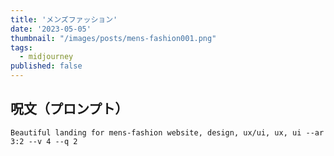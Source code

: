 ```yaml
---
title: 'メンズファッション'
date: '2023-05-05'
thumbnail: "/images/posts/mens-fashion001.png"
tags:
  - midjourney
published: false
---
```


## 呪文（プロンプト）
```
Beautiful landing for mens-fashion website, design, ux/ui, ux, ui --ar 3:2 --v 4 --q 2
```